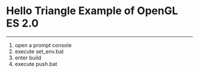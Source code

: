 # Hello Triangle Example of OpenGL ES 2.0
----
1. open a prompt console
2. execute set_env.bat
3. enter build
4. execute push.bat